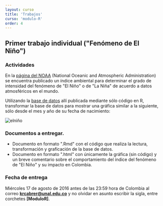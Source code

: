 ```yaml
---
layout: curso
title: 'Trabajos'
curso: 'modulo-R'
order: 4
---
```


## Primer trabajo individual ("Fenómeno de El Niño")  

### Actividades
En la [página del NOAA](http://www.cpc.ncep.noaa.gov/products/analysis_monitoring/ensostuff/ensoyears.shtml)
 (National Oceanic and Atmospheric Administration) se
encuentra publicado un índice ambiental para determinar el grado de intensidad
del fenómeno de "El Niño" o de "La Niña" de acuerdo a datos atmosféricos en
el mundo.

Utilizando la [base de datos](./dbs/ENSO.csv) allí publicada mediante
sólo código en R, transformar la base de datos para mostrar una gráfica
similar a la siguiente, sólo desde el mes y año de su fecha de nacimiento:

![elniño](./figs/ElNiño.png)

### Documentos a entregar.
  - Documento en formato ".Rmd" con el código que realiza la lectura,
    transformación y graficación de la base de datos.
  - Documento en formato ".html" con únicamente la gráfica (sin código)
    y un breve comentario sobre el comportamiento del índice del fenómeno de
    "El Niño" y su impacto en Colombia.

### Fecha de entrega    

Miércoles 17 de agosto de 2016 antes de las 23:59 hora de Colombia al
correo **krcabrer@unal.edu.co** y no olvidar en asunto escribir la sigla,
entre corchetes **[ModuloR]**.
